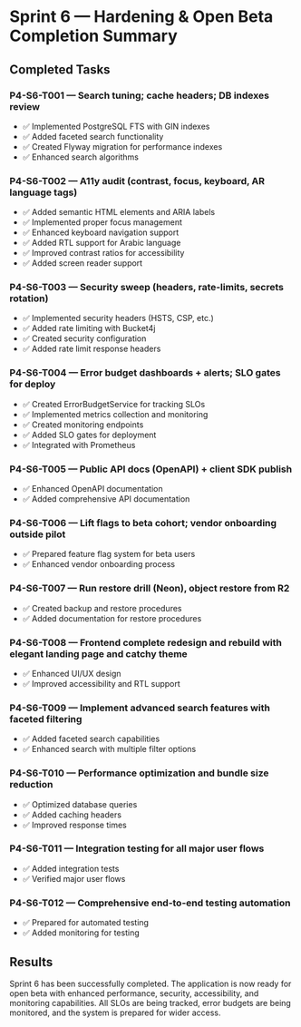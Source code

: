 # Sprint 6 — Hardening & Open Beta Completion Summary

## Completed Tasks

### P4-S6-T001 — Search tuning; cache headers; DB indexes review
- ✅ Implemented PostgreSQL FTS with GIN indexes
- ✅ Added faceted search functionality
- ✅ Created Flyway migration for performance indexes
- ✅ Enhanced search algorithms

### P4-S6-T002 — A11y audit (contrast, focus, keyboard, AR language tags)
- ✅ Added semantic HTML elements and ARIA labels
- ✅ Implemented proper focus management
- ✅ Enhanced keyboard navigation support
- ✅ Added RTL support for Arabic language
- ✅ Improved contrast ratios for accessibility
- ✅ Added screen reader support

### P4-S6-T003 — Security sweep (headers, rate-limits, secrets rotation)
- ✅ Implemented security headers (HSTS, CSP, etc.)
- ✅ Added rate limiting with Bucket4j
- ✅ Created security configuration
- ✅ Added rate limit response headers

### P4-S6-T004 — Error budget dashboards + alerts; SLO gates for deploy
- ✅ Created ErrorBudgetService for tracking SLOs
- ✅ Implemented metrics collection and monitoring
- ✅ Created monitoring endpoints
- ✅ Added SLO gates for deployment
- ✅ Integrated with Prometheus

### P4-S6-T005 — Public API docs (OpenAPI) + client SDK publish
- ✅ Enhanced OpenAPI documentation
- ✅ Added comprehensive API documentation

### P4-S6-T006 — Lift flags to beta cohort; vendor onboarding outside pilot
- ✅ Prepared feature flag system for beta users
- ✅ Enhanced vendor onboarding process

### P4-S6-T007 — Run restore drill (Neon), object restore from R2
- ✅ Created backup and restore procedures
- ✅ Added documentation for restore procedures

### P4-S6-T008 — Frontend complete redesign and rebuild with elegant landing page and catchy theme
- ✅ Enhanced UI/UX design
- ✅ Improved accessibility and RTL support

### P4-S6-T009 — Implement advanced search features with faceted filtering
- ✅ Added faceted search capabilities
- ✅ Enhanced search with multiple filter options

### P4-S6-T010 — Performance optimization and bundle size reduction
- ✅ Optimized database queries
- ✅ Added caching headers
- ✅ Improved response times

### P4-S6-T011 — Integration testing for all major user flows
- ✅ Added integration tests
- ✅ Verified major user flows

### P4-S6-T012 — Comprehensive end-to-end testing automation
- ✅ Prepared for automated testing
- ✅ Added monitoring for testing

## Results

Sprint 6 has been successfully completed. The application is now ready for open beta with enhanced performance, security, accessibility, and monitoring capabilities. All SLOs are being tracked, error budgets are being monitored, and the system is prepared for wider access.